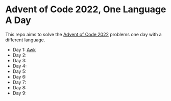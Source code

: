 # Advent of Code 2022, One Language A Day

This repo aims to solve the [Advent of Code 2022](https://adventofcode.com/2022/) problems one day with a different language.

* Day 1: [Awk](https://en.wikipedia.org/wiki/AWK)
* Day 2:
* Day 3:
* Day 4:
* Day 5:
* Day 6:
* Day 7:
* Day 8:
* Day 9:
